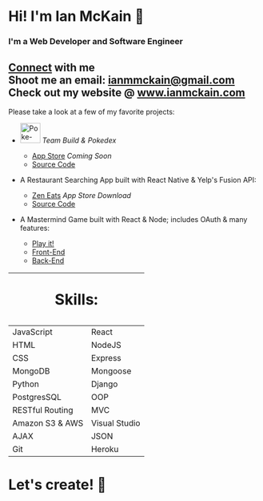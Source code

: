 # Hi! I'm Ian McKain 👋
### I'm a Web Developer and Software Engineer

[Connect](https://www.linkedin.com/in/ianmckain) with me </br>
Shoot me an email: ianmmckain@gmail.com </br>
Check out my website @ www.ianmckain.com
---

Please take a look at a few of my favorite projects:
  * <img src="https://i.imgur.com/PysuPFl.png" alt="Poke-Pal" height="40" > *Team Build & Pokedex*

    * [App Store]() *Coming Soon*
    * [Source Code](https://github.com/imckain/poke-team-react-native)
  * A Restaurant Searching App built with React Native & Yelp's Fusion API:

    * [Zen Eats](https://apps.apple.com/us/app/zen-eats/id1587540510) *App Store Download*
    * [Source Code](https://github.com/imckain/zen-eats)
  * A Mastermind Game built with React & Node; includes OAuth & many features: 
  
    * [Play it!](https://react-app-mastermind.netlify.app/)
    * [Front-End](https://github.com/imckain/react-mastermind-frontend)
    * [Back-End](https://github.com/imckain/react-mastermind-backend)
<table border="0">
 <thead>
   <tr>
    <th colspan="2"><p style="font-size:30px">Skills:</p></th>
   </tr>
 </thead>
 <tbody>
   <tr>
      <td>JavaScript</td>
      <td>React</td>
   </tr>
   <tr>
      <td>HTML</td>
      <td>NodeJS</td>
   </tr>
   <tr>
      <td>CSS</td>
      <td>Express</td>
   </tr>
   <tr>
      <td>MongoDB</td>
      <td>Mongoose</td>
   </tr>
   <tr>
      <td>Python</td>
      <td>Django</td>
   </tr>
   <tr>
      <td>PostgresSQL</td>
      <td>OOP</td>
   </tr>
   <tr>
      <td>RESTful Routing</td>
      <td>MVC</td>
   </tr>
   <tr>
      <td>Amazon S3 & AWS</td>
      <td>Visual Studio</td>
   </tr>
   <tr>
      <td>AJAX</td>
      <td>JSON</td>
   </tr>
   <tr>
      <td>Git</td>
      <td>Heroku</td>
   </tr>
 </tbody>
</table>

# Let's create! 🙌
